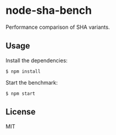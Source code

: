 # node-sha-bench
Performance comparison of SHA variants.

## Usage

Install the dependencies:

```
$ npm install
```

Start the benchmark:

```
$ npm start
```

## License

MIT
